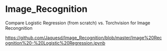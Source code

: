 # Image_Recognition
Compare Logistic Regression (from scratch) vs. Torchvision for Image Recongnition

https://github.com/Jaquesd/Image_Recognition/blob/master/Image%20Recognition%20-%20Logistic%20Regression.ipynb
